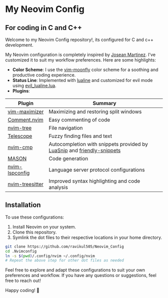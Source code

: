 # My Neovim Config
## For coding in C and C++

Welcome to my Neovim Config repository!, its configured for C and c++ development.

My Neovim configuration is completely inspired by [Josean Martinez](https://www.youtube.com/@joseanmartinez). I've customized it to suit my workflow preferences. Here are some highlights:

- **Color Scheme**: I use the [vim-moonfly](https://github.com/bluz71/vim-moonfly-colors) color scheme for a soothing and productive coding experience.
- **Status Line**: Implemented with [lualine](https://github.com/nvim-lualine/lualine.nvim) and customized for evil mode using [evil_lualine.lua](https://github.com/nvim-lualine/lualine.nvim/blob/master/examples/evil_lualine.lua).
- **Plugins**:

| Plugin                                                           | Summary                                                                  |
|------------------------------------------------------------------|--------------------------------------------------------------------------|
| [vim-maximizer](https://github.com/szw/vim-maximizer)            | Maximizing and restoring split windows                                   |
| [Comment.nvim](https://github.com/numToStr/Comment.nvim)         | Easy commenting of code                                                  |
| [nvim-tree](https://github.com/nvim-tree/nvim-tree.lua)          | File navigation                                                          |
| [Telescope](https://github.com/nvim-telescope/telescope.nvim)    | Fuzzy finding files and text                                             |
| [nvim-cmp](https://github.com/hrsh7th/nvim-cmp)                  | Autocompletion with snippets provided by [LuaSnip](https://github.com/L3MON4D3/LuaSnip) and [friendly-snippets](https://github.com/rafamadriz/friendly-snippets) |
| [MASON](https://github.com/williamboman/mason.nvim)              | Code generation                                                          |
| [nvim-lspconfig](https://github.com/neovim/nvim-lspconfig)       | Language server protocol configurations                                   |
| [nvim-treesitter](https://github.com/nvim-treesitter/nvim-treesitter) | Improved syntax highlighting and code analysis                           |

## Installation

To use these configurations:

1. Install Neovim on your system.
2. Clone this repository.
3. Symlink the dot files to their respective locations in your home directory.

```bash
git clone https://github.com/ravikul505/Neovim_Config
cd .Nvimconfig
ln -s $(pwd)/.config/nvim ~/.config/nvim
# Repeat the above step for other dot files as needed
```
Feel free to explore and adapt these configurations to suit your own preferences and workflow. If you have any questions or suggestions, feel free to reach out!

Happy coding! 🚀
